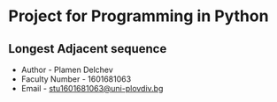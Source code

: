# Project for Programming in Python

## Longest Adjacent sequence

- Author - Plamen Delchev
- Faculty Number - 1601681063
- Email - stu1601681063@uni-plovdiv.bg
